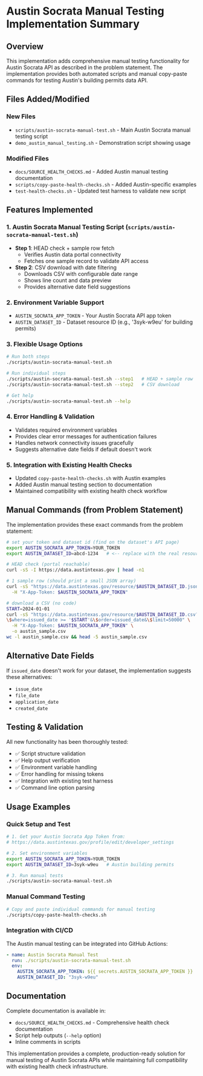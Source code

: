 # Austin Socrata Manual Testing Implementation Summary

## Overview
This implementation adds comprehensive manual testing functionality for Austin Socrata API as described in the problem statement. The implementation provides both automated scripts and manual copy-paste commands for testing Austin's building permits data API.

## Files Added/Modified

### New Files
- `scripts/austin-socrata-manual-test.sh` - Main Austin Socrata manual testing script
- `demo_austin_manual_testing.sh` - Demonstration script showing usage

### Modified Files
- `docs/SOURCE_HEALTH_CHECKS.md` - Added Austin manual testing documentation
- `scripts/copy-paste-health-checks.sh` - Added Austin-specific examples
- `test-health-checks.sh` - Updated test harness to validate new script

## Features Implemented

### 1. Austin Socrata Manual Testing Script (`scripts/austin-socrata-manual-test.sh`)
- **Step 1**: HEAD check + sample row fetch
  - Verifies Austin data portal connectivity
  - Fetches one sample record to validate API access
- **Step 2**: CSV download with date filtering
  - Downloads CSV with configurable date range
  - Shows line count and data preview
  - Provides alternative date field suggestions

### 2. Environment Variable Support
- `AUSTIN_SOCRATA_APP_TOKEN` - Your Austin Socrata API app token
- `AUSTIN_DATASET_ID` - Dataset resource ID (e.g., '3syk-w9eu' for building permits)

### 3. Flexible Usage Options
```bash
# Run both steps
./scripts/austin-socrata-manual-test.sh

# Run individual steps
./scripts/austin-socrata-manual-test.sh --step1   # HEAD + sample row
./scripts/austin-socrata-manual-test.sh --step2   # CSV download

# Get help
./scripts/austin-socrata-manual-test.sh --help
```

### 4. Error Handling & Validation
- Validates required environment variables
- Provides clear error messages for authentication failures
- Handles network connectivity issues gracefully
- Suggests alternative date fields if default doesn't work

### 5. Integration with Existing Health Checks
- Updated `copy-paste-health-checks.sh` with Austin examples
- Added Austin manual testing section to documentation
- Maintained compatibility with existing health check workflow

## Manual Commands (from Problem Statement)

The implementation provides these exact commands from the problem statement:

```bash
# set your token and dataset id (find on the dataset's API page)
export AUSTIN_SOCRATA_APP_TOKEN=YOUR_TOKEN
export AUSTIN_DATASET_ID=abcd-1234   # <-- replace with the real resource id

# HEAD check (portal reachable)
curl -sS -I https://data.austintexas.gov | head -n1

# 1 sample row (should print a small JSON array)
curl -sS "https://data.austintexas.gov/resource/$AUSTIN_DATASET_ID.json?\$limit=1" \
  -H "X-App-Token: $AUSTIN_SOCRATA_APP_TOKEN"

# download a CSV (no code)
START=2024-01-01
curl -sS "https://data.austintexas.gov/resource/$AUSTIN_DATASET_ID.csv?\
\$where=issued_date >= '$START'&\$order=issued_date&\$limit=50000" \
  -H "X-App-Token: $AUSTIN_SOCRATA_APP_TOKEN" \
  -o austin_sample.csv
wc -l austin_sample.csv && head -5 austin_sample.csv
```

## Alternative Date Fields

If `issued_date` doesn't work for your dataset, the implementation suggests these alternatives:
- `issue_date`
- `file_date`
- `application_date`
- `created_date`

## Testing & Validation

All new functionality has been thoroughly tested:
- ✅ Script structure validation
- ✅ Help output verification
- ✅ Environment variable handling
- ✅ Error handling for missing tokens
- ✅ Integration with existing test harness
- ✅ Command line option parsing

## Usage Examples

### Quick Setup and Test
```bash
# 1. Get your Austin Socrata App Token from:
# https://data.austintexas.gov/profile/edit/developer_settings

# 2. Set environment variables
export AUSTIN_SOCRATA_APP_TOKEN=YOUR_TOKEN
export AUSTIN_DATASET_ID=3syk-w9eu   # Austin building permits

# 3. Run manual tests
./scripts/austin-socrata-manual-test.sh
```

### Manual Command Testing
```bash
# Copy and paste individual commands for manual testing
./scripts/copy-paste-health-checks.sh
```

### Integration with CI/CD
The Austin manual testing can be integrated into GitHub Actions:
```yaml
- name: Austin Socrata Manual Test
  run: ./scripts/austin-socrata-manual-test.sh
  env:
    AUSTIN_SOCRATA_APP_TOKEN: ${{ secrets.AUSTIN_SOCRATA_APP_TOKEN }}
    AUSTIN_DATASET_ID: "3syk-w9eu"
```

## Documentation

Complete documentation is available in:
- `docs/SOURCE_HEALTH_CHECKS.md` - Comprehensive health check documentation
- Script help outputs (`--help` option)
- Inline comments in scripts

This implementation provides a complete, production-ready solution for manual testing of Austin Socrata APIs while maintaining full compatibility with existing health check infrastructure.